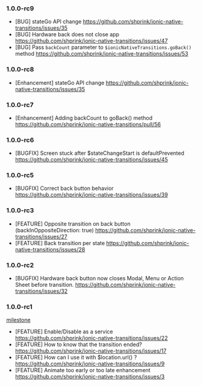 <a name="1.0.0-rc9"></a>
### 1.0.0-rc9

* [BUG] stateGo API change <https://github.com/shprink/ionic-native-transitions/issues/35>
* [BUG] Hardware back does not close app <https://github.com/shprink/ionic-native-transitions/issues/47>
* [BUG] Pass `backCount` parameter to `$ionicNativeTransitions.goBack()` method <https://github.com/shprink/ionic-native-transitions/issues/53>

<a name="1.0.0-rc8"></a>
### 1.0.0-rc8

* [Enhancement] stateGo API change <https://github.com/shprink/ionic-native-transitions/issues/35>

<a name="1.0.0-rc7"></a>
### 1.0.0-rc7

* [Enhancement] Adding backCount to goBack(<backCount>) method <https://github.com/shprink/ionic-native-transitions/pull/56>

<a name="1.0.0-rc6"></a>
### 1.0.0-rc6

* [BUGFIX] Screen stuck after $stateChangeStart is defaultPrevented <https://github.com/shprink/ionic-native-transitions/issues/45>

<a name="1.0.0-rc5"></a>
### 1.0.0-rc5

* [BUGFIX] Correct back button behavior <https://github.com/shprink/ionic-native-transitions/issues/39>

<a name="1.0.0-rc3"></a>
### 1.0.0-rc3

* [FEATURE] Opposite transition on back button (backInOppositeDirection: true) <https://github.com/shprink/ionic-native-transitions/issues/27>
* [FEATURE] Back transition per state <https://github.com/shprink/ionic-native-transitions/issues/28>

<a name="1.0.0-rc2"></a>
### 1.0.0-rc2

* [BUGFIX] Hardware back button now closes Modal, Menu or Action Sheet before transition. <https://github.com/shprink/ionic-native-transitions/issues/32>

<a name="1.0.0-rc1"></a>
### 1.0.0-rc1

[milestone](https://github.cohttps://github.com/shprink/ionic-native-transitions/milestones/1.0.0)

* [FEATURE] Enable/Disable as a service <https://github.com/shprink/ionic-native-transitions/issues/22>
* [FEATURE] How to know that the transition ended? <https://github.com/shprink/ionic-native-transitions/issues/17>
* [FEATURE] How can I use it with $location.url() ? <https://github.com/shprink/ionic-native-transitions/issues/9>
* [FEATURE] Animate too early or too late enhancement <https://github.com/shprink/ionic-native-transitions/issues/3>
